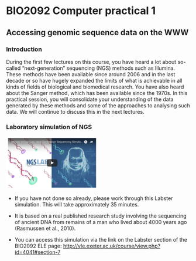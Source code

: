 # BIO2092 Computer practical 1
## Accessing genomic sequence data on the WWW

### Introduction
During the first few lectures on this course, you have heard a lot about so-called “next-generation” sequencing (NGS)
methods such as Illumina. These methods have been available since around 2006 and in the last decade or so have hugely
expanded the limits of what is achievable in all kinds of fields of biological and biomedical research. You have also
heard about the Sanger method, which has been available since the 1970s.
In this practical session, you will consolidate your understanding of the data generated by these methods and some
of the approaches to analysing such data. We will continue to discuss this in the next lectures.


### Laboratory simulation of NGS 
<img src="labster.png" alt="alt text" width="250">

* If you have not done so already, please work through this Labster simulation. This will take approximately 35 minutes.

* It is based on a real published research study involving the sequencing of ancient DNA from remains of a man who lived about 4000 years ago (Rasmussen et al., 2010).

* You can access this simulation via the link on the Labster section of the BIO2092 ELE page: http://vle.exeter.ac.uk/course/view.php?id=4041#section-7

      
